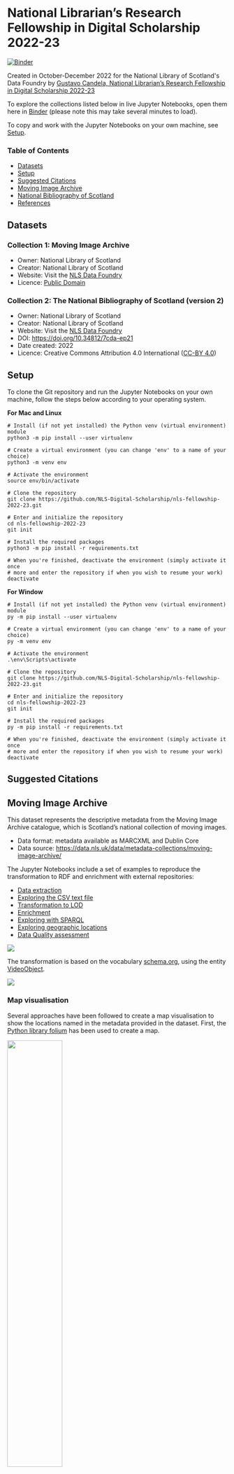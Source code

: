 # National Librarian’s Research Fellowship in Digital Scholarship 2022-23

[![Binder](https://mybinder.org/badge_logo.svg)](https://mybinder.org/v2/gh/hibernator11/nls-fellowship-2022-23/HEAD)

Created in October-December 2022 for the National Library of Scotland's Data Foundry by [Gustavo Candela, National Librarian’s Research Fellowship in Digital Scholarship 2022-23](https://data.nls.uk/projects/the-national-librarians-research-fellowship-in-digital-scholarship-2022-23/)

To explore the collections listed below in live Jupyter Notebooks, open them here in [Binder](https://mybinder.org/v2/gh/hibernator11/nls-fellowship-2022-23/HEAD) (please note this may take several minutes to load).

To copy and work with the Jupyter Notebooks on your own machine, see [Setup](#setup).

### Table of Contents
- [Datasets](#datasets)
- [Setup](#setup)
- [Suggested Citations](#suggested-citations)
- [Moving Image Archive](#moving-image-archive)
- [National Bibliography of Scotland](#national-bibliography-of-scotland)
- [References](#references)

## Datasets

### Collection 1: Moving Image Archive
- Owner: National Library of Scotland
- Creator: National Library of Scotland
- Website: Visit the [NLS Data Foundry](https://data.nls.uk/data/metadata-collections/moving-image-archive/)
- Licence: [Public Domain](https://creativecommons.org/publicdomain/mark/1.0/)

### Collection 2: The National Bibliography of Scotland (version 2)
- Owner: National Library of Scotland
- Creator: National Library of Scotland
- Website: Visit the [NLS Data Foundry](https://data.nls.uk/data/metadata-collections/national-bibliography-of-scotland/)
- DOI: https://doi.org/10.34812/7cda-ep21
- Date created: 2022
- Licence: Creative Commons Attribution 4.0 International ([CC-BY 4.0](https://creativecommons.org/licenses/by/4.0/))


## Setup
To clone the Git repository and run the Jupyter Notebooks on your own machine, follow the steps below according to your operating system.

**For Mac and Linux**

```
# Install (if not yet installed) the Python venv (virtual environment) module
python3 -m pip install --user virtualenv

# Create a virtual environment (you can change 'env' to a name of your choice)
python3 -m venv env

# Activate the environment
source env/bin/activate

# Clone the repository
git clone https://github.com/NLS-Digital-Scholarship/nls-fellowship-2022-23.git

# Enter and initialize the repository
cd nls-fellowship-2022-23
git init

# Install the required packages
python3 -m pip install -r requirements.txt

# When you're finished, deactivate the environment (simply activate it once
# more and enter the repository if when you wish to resume your work)
deactivate
```

**For Window**
```
# Install (if not yet installed) the Python venv (virtual environment) module
py -m pip install --user virtualenv

# Create a virtual environment (you can change 'env' to a name of your choice)
py -m venv env

# Activate the environment
.\env\Scripts\activate

# Clone the repository
git clone https://github.com/NLS-Digital-Scholarship/nls-fellowship-2022-23.git

# Enter and initialize the repository
cd nls-fellowship-2022-23
git init

# Install the required packages
py -m pip install -r requirements.txt

# When you're finished, deactivate the environment (simply activate it once
# more and enter the repository if when you wish to resume your work)
deactivate
```


## Suggested Citations



## Moving Image Archive

This dataset represents the descriptive metadata from the Moving Image Archive catalogue, which is Scotland’s national collection of moving images.

- Data format: metadata available as MARCXML and Dublin Core
- Data source: https://data.nls.uk/data/metadata-collections/moving-image-archive/

The Jupyter Notebooks include a set of examples to reproduce the transformation to RDF and enrichment with external repositories:

- [Data extraction](https://nbviewer.org/github/hibernator11/nls/blob/master/notebooks/MovingImageArchive-DataExtraction.ipynb)
- [Exploring the CSV text file](https://nbviewer.org/github/hibernator11/nls/blob/master/notebooks/MovingImageArchive-ExploringCSV.ipynb)
- [Transformation to LOD](https://nbviewer.org/github/hibernator11/nls/blob/master/notebooks/MovingImageArchive-TransformationToLOD.ipynb)
- [Enrichment](https://nbviewer.org/github/hibernator11/nls/blob/master/notebooks/MovingImageArchive-Enrichment.ipynb)
- [Exploring with SPARQL](https://nbviewer.org/github/hibernator11/nls/blob/master/notebooks/MovingImageArchive-ExploringSPARQL.ipynb)
- [Exploring geographic locations](https://nbviewer.org/github/hibernator11/nls/blob/master/notebooks/MovingImageArchive-ExploringGeographicLocations.ipynb)
- [Data Quality assessment](https://nbviewer.org/github/hibernator11/nls/blob/master/notebooks/MovingImageArchive-DataQuality.ipynb)



<img src="images/wordcloud.png">

The transformation is based on the vocabulary [schema.org](https://schema.org/), using the entity [VideoObject](https://schema.org/VideoObject).

<img src="images/transformationMovingImageArchive.png">


### Map visualisation
Several approaches have been followed to create a map visualisation to show the locations named in the metadata provided in the dataset. First, the [Python library folium](http://python-visualization.github.io/folium/) has been used to create a map. 

<img width="50%" src="images/map-visualisation.png">

A second approach, is based on Wikidata and uses the links to create a map as a result of a SPARQL query. Please, click the following link to see the visualisation <a href="https://w.wiki/5qa4">Wikidata</a>.

The SPARQL uses the instruction ```VALUES``` to use the links provided by the RDF data:

```
#defaultView:Map
PREFIX wd: <http://www.wikidata.org/entity/>
SELECT ?r ?rLabel (SAMPLE(?image) as ?img) (SAMPLE(?location) as ?l)
WHERE {   
  VALUES ?r {wd:Q793283 wd:Q207257 wd:Q211091 wd:Q980084 wd:Q17582129 wd:Q1247435 wd:Q652539 wd:Q2421 wd:Q23436 wd:Q1061313 wd:Q189912 wd:Q530296 wd:Q81052 wd:Q202177 wd:Q54809 wd:Q786649 wd:Q664892 wd:Q1247396 wd:Q1147435 wd:Q9177476 wd:Q47134 wd:Q3643362 wd:Q4093 wd:Q206934 wd:Q550606 wd:Q864668 wd:Q100166 wd:Q123709 wd:Q203000 wd:Q80967 wd:Q978599 wd:Q204940 wd:Q182923 wd:Q207268 wd:Q1229763 wd:Q376914 wd:Q106652 wd:Q36405 wd:Q201149 wd:Q1247384  }.

       ?r wdt:P625 ?location. # coordinates
       OPTIONAL {?r wdt:P18 ?image}.
          
    SERVICE wikibase:label { bd:serviceParam wikibase:language "en" }
} GROUP BY ?r ?rLabel ?img
```

### Data quality assessment
The RDF dataset has been assessed by means of SPARQL in several ways. For instance, counting the number of resources per type (e.g., person, organizatioonn, video, etc.) and comparing the results against the original sources. In addition, an innovative method to assess RDF repositories has been used based on [Shape Expressions (ShEx)](https://shexspec.github.io/primer/), a language for describing RDF graph structures. A ShEx schema describes constraints that RDF data graphs must meet in order to be considered conformant. A [ShEx schema](/shex/) has been created to describe the resources stored in the final RDF dataset.

```
shex:VideoObject
{
   rdf:type  [schema:VideoObject]  ;                           # 100.0 %
   dc:identifier  IRI  ;                                       # 100.0 %
   schema:sourceOrganization  IRI  ;                           # 100.0 %
   schema:identifier  IRI  ;                                   # 100.0 %
   schema:duration  xsd:string  ?;
            # 99.99514751552795 % obj: xsd:string. Cardinality: {1}
   schema:abstract  xsd:string  ?;
            # 99.85927795031056 % obj: xsd:string. Cardinality: {1}
   schema:name  xsd:string  ?;
            # 99.34006211180125 % obj: xsd:string. Cardinality: {1}
   dc:title  xsd:string  ?;
            # 99.34006211180125 % obj: xsd:string. Cardinality: {1}
   schema:videoQuality  xsd:string  ?
            # 98.3113354037267 % obj: xsd:string. Cardinality: {1}
}
```

## National Bibliography of Scotland

The transformation process is based on the tool [marc2bibframe](https://github.com/lcnetdev/marc2bibframe2) that uses BIBFRAME as main vocabulary to describe the resources.

<img src="images/transformation-nbs2.png">

The original metadata described in MARCXML is automatically transformed into BIBFRAME using the XSLT template provided by the tool [marc2bibframe2](https://github.com/lcnetdev/marc2bibframe2). Each record provided in the original dataset is extracted using a [Python script](scripts/Marc2bibframe.py). The final RDF dataset can be generated and queried using as RDF storage system the [TDB2 Apache Jena component](https://jena.apache.org/documentation/tdb2/) provided in this [Java project](https://github.com/hibernator11/nls-jena-tdb). To run the Java project a Maven installation is required.

### Generating the RDF
In order to generate the RDF we need to download the dataset from the [Data Foundry](https://data.nls.uk/data/metadata-collections/national-bibliography-of-scotland/. In addition, we need to download the [marc2bibframe2](https://github.com/lcnetdev/marc2bibframe2).

Then, we need to setup the paths in the [Python script Marc2bibframe](scripts/Marc2bibframe.py):

```
import lxml.etree as lxml
import xml.etree.cElementTree as ET
from xml.etree import ElementTree

ET.register_namespace('marc',"http://www.loc.gov/MARC21/slim") #some name

# add the path to the dataset 
filename = "../data/nls-nbs-v2/NBS_v2_validated_marcxml.xml"

# add the path to the XSLT file in the marc2bibframe2 project
xsl_filename = '../tools/marc2bibframe2/xsl/marc2bibframe2.xsl'

count = 0;

for event, elem in ET.iterparse(filename, events=("start", "end")):
    
    if event == 'end':
        # process the tag
        if elem.tag == '{http://www.loc.gov/MARC21/slim}record':
            
            xml_str = ElementTree.tostring(elem).decode()
            marc_record = lxml.XML(xml_str)
            xslt = lxml.parse(xsl_filename)
            transform = lxml.XSLT(xslt)
            result = transform(marc_record)
            
            result.write_output("../rdf/nbs/nbs_output_"+ str(count) +".rdf.gz", compression=9)
            count +=1;
            print(count)
            elem.clear()
```

The RDF files generated by the process will be stored in the folder `/rdf/nbs/`.

### Loading the RDF
In order to store the RDF and be able to query the information, a [Jena TDB RDF storage system](https://jena.apache.org/documentation/tdb2/) has been used. A [Java project](https://github.com/hibernator11/nls-jena-tdb) has been created in order to identify the classes and properties based on BIBFRAME.

## References

- https://movingimage.nls.uk/
- https://www.loc.gov/marc/bibliographic/bd040.html
- https://rdflib.readthedocs.io/en/stable/
- https://github.com/lcnetdev/marc2bibframe2
- https://jena.apache.org/documentation/tdb2/
